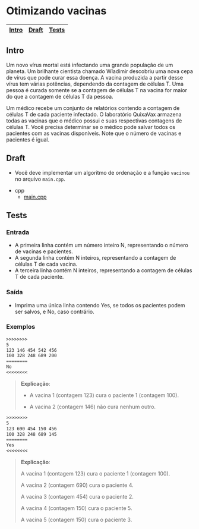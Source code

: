 # Otimizando vacinas

<!-- toch -->
[Intro](#intro) | [Draft](#draft) | [Tests](#tests)
-- | -- | --
<!-- toch -->

## Intro

Um novo vírus mortal está infectando uma grande população de um planeta. Um brilhante cientista chamado Wladimir descobriu uma nova cepa de vírus que pode curar essa doença. A vacina produzida a partir desse vírus tem várias potências, dependendo da contagem de células T. Uma pessoa é curada somente se a contagem de células T na vacina for maior do que a contagem de células T da pessoa.

Um médico recebe um conjunto de relatórios contendo a contagem de células T de cada paciente infectado. O laboratório QuixaVax armazena todas as vacinas que o médico possui e suas respectivas contagens de células T. Você precisa determinar se o médico pode salvar todos os pacientes com as vacinas disponíveis. Note que o número de vacinas e pacientes é igual.

## Draft

- Você deve implementar um algoritmo de ordenação e a função `vacinou` no arquivo `main.cpp`.

<!-- links .cache/draft -->
- cpp
  - [main.cpp](https://github.com/qxcodeed/arcade/blob/master/base/vacina/.cache/draft/cpp/main.cpp)
<!-- links -->

## Tests

### Entrada

- A primeira linha contém um número inteiro N, representando o número de vacinas e pacientes.
- A segunda linha contém N inteiros, representando a contagem de células T de cada vacina.
- A terceira linha contém N inteiros, representando a contagem de células T de cada paciente.

### Saída

- Imprima uma única linha contendo Yes, se todos os pacientes podem ser salvos, e No, caso contrário.

### Exemplos

```txt
>>>>>>>>
5
123 146 454 542 456
100 328 248 689 200
========
No
<<<<<<<<
```

> **Explicação**:
>
> - A vacina 1 (contagem 123) cura o paciente 1 (contagem 100).
>
> - A vacina 2 (contagem 146) não cura nenhum outro.

```txt
>>>>>>>>
5
123 690 454 150 456
100 328 248 689 145
========
Yes
<<<<<<<<
```

> **Explicação**:
>
>A vacina 1 (contagem 123) cura o paciente 1 (contagem 100).
>
> A vacina 2 (contagem 690) cura o paciente 4.
>
> A vacina 3 (contagem 454) cura o paciente 2.
>
> A vacina 4 (contagem 150) cura o paciente 5.
>
> A vacina 5 (contagem 150) cura o paciente 3.
